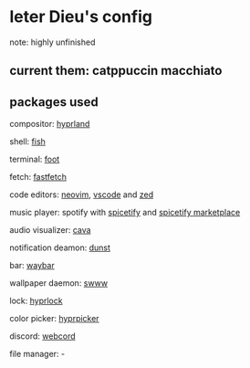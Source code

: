 # leter Dieu's config
note: highly unfinished

## current them: catppuccin macchiato


## packages used

compositor: [hyprland](https://github.com/hyprwm/Hyprland)

shell: [fish](https://github.com/fish-shell/fish-shell)

terminal: [foot](https://github.com/DanteAlighierin/foot)

fetch: [fastfetch](https://github.com/fastfetch-cli/fastfetch)

code editors: [neovim](https://github.com/neovim/neovim), [vscode](https://github.com/microsoft/vscode) and [zed](https://github.com/zed-industries/zed)

music player: spotify with [spicetify](https://github.com/spicetify) and [spicetify marketplace](https://github.com/spicetify/marketplace)

audio visualizer: [cava](https://github.com/karlstav/cava)

notification deamon: [dunst](https://github.com/dunst-project/dunst)

bar: [waybar](https://github.com/Alexays/Waybar)

wallpaper daemon: [swww](https://github.com/LGFae/swww)

lock: [hyprlock](https://github.com/hyprwm/hyprlock/)

color picker: [hyprpicker](https://github.com/hyprwm/hyprpicker)

discord: [webcord](https://github.com/SpacingBat3/WebCord)

file manager: -